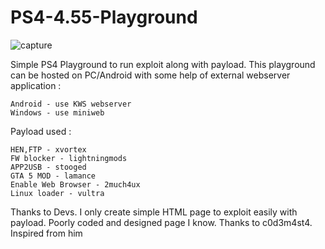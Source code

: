 # PS4-4.55-Playground

![capture](https://user-images.githubusercontent.com/36906814/37910912-3fc46800-3141-11e8-95c4-41d7b86f0542.PNG)

Simple PS4 Playground to run exploit along with payload. This playground can be hosted on PC/Android with some help of external webserver application :


    Android - use KWS webserver
    Windows - use miniweb


Payload used :


    HEN,FTP - xvortex
    FW blocker - lightningmods
    APP2USB - stooged
    GTA 5 MOD - lamance
    Enable Web Browser - 2much4ux
    Linux loader - vultra

Thanks to Devs. I only create simple HTML page to exploit easily with payload. Poorly coded and designed page I know. Thanks to c0d3m4st4. Inspired from him
